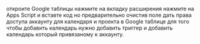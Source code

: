откроите Google таблицы нажмите на вкладку расширения нажмите на Apps Script  и вставте код но предварительно очистив поле
дать права доступа аккаунту для календаря и проекта в Google таблице
для того чтобы добавить календарь нужно добавить триггер и добавить календарь который привязаному к аккаунту.
